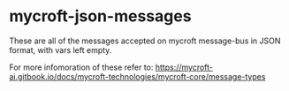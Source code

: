 # mycroft-json-messages
These are all of the messages accepted on mycroft message-bus in JSON format, with vars left empty.

For more infomoration of these refer to:
   https://mycroft-ai.gitbook.io/docs/mycroft-technologies/mycroft-core/message-types


